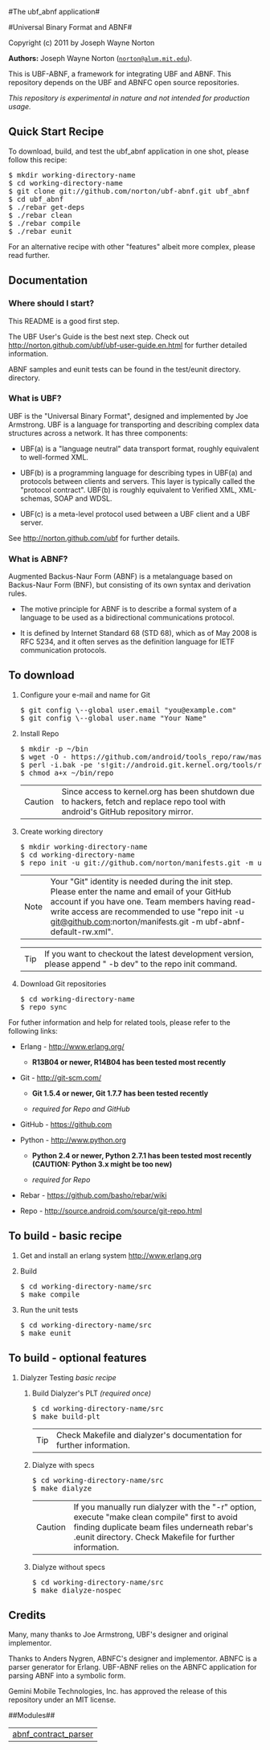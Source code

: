 

#The ubf_abnf application#


#Universal Binary Format and ABNF#


Copyright (c) 2011 by Joseph Wayne Norton

__Authors:__ Joseph Wayne Norton ([`norton@alum.mit.edu`](mailto:norton@alum.mit.edu)).<p>This is UBF-ABNF, a framework for integrating UBF and ABNF.  This
repository depends on the UBF and ABNFC open source repositories.</p>
<p><em>This repository is experimental in nature and not intended for
production usage.</em></p>

<h2 id="_quick_start_recipe">Quick Start Recipe</h2>

<p>To download, build, and test the ubf_abnf application in one shot,
please follow this recipe:</p>


<pre><tt>$ mkdir working-directory-name
$ cd working-directory-name
$ git clone git://github.com/norton/ubf-abnf.git ubf_abnf
$ cd ubf_abnf
$ ./rebar get-deps
$ ./rebar clean
$ ./rebar compile
$ ./rebar eunit</tt></pre>

<p>For an alternative recipe with other "features" albeit more complex,
please read further.</p>



<h2 id="_documentation">Documentation</h2>


<h3 id="_where_should_i_start">Where should I start?</h3>
<p>This README is a good first step.</p>
<p>The UBF User's Guide is the best next step.  Check out
<a href="http://norton.github.com/ubf/ubf-user-guide.en.md">http://norton.github.com/ubf/ubf-user-guide.en.html</a> for further
detailed information.</p>
<p>ABNF samples and eunit tests can be found in the test/eunit directory.
directory.</p>


<h3 id="_what_is_ubf">What is UBF?</h3>
<p>UBF is the "Universal Binary Format", designed and implemented by Joe
Armstrong.  UBF is a language for transporting and describing complex
data structures across a network.  It has three components:</p>
<ul>
<li>
<p>
UBF(a) is a "language neutral" data transport format, roughly
  equivalent to well-formed XML.
</p>
</li>
<li>
<p>
UBF(b) is a programming language for describing types in UBF(a) and
  protocols between clients and servers.  This layer is typically
  called the "protocol contract".  UBF(b) is roughly equivalent to
  Verified XML, XML-schemas, SOAP and WDSL.
</p>
</li>
<li>
<p>
UBF(c) is a meta-level protocol used between a UBF client and a UBF
  server.
</p>
</li>
</ul>
<p>See <a href="http://norton.github.com/ubf">http://norton.github.com/ubf</a> for further details.</p>


<h3 id="_what_is_abnf">What is ABNF?</h3>
<p>Augmented Backus-Naur Form (ABNF) is a metalanguage based on
Backus-Naur Form (BNF), but consisting of its own syntax and
derivation rules.</p>
<ul>
<li>
<p>
The motive principle for ABNF is to describe a formal system of a
  language to be used as a bidirectional communications protocol.
</p>
</li>
<li>
<p>
It is defined by Internet Standard 68 (STD 68), which as of May 2008
  is RFC 5234, and it often serves as the definition language for IETF
  communication protocols.
</p>
</li>
</ul>




<h2 id="_to_download">To download</h2>

<ol class="arabic">
<li>
<p>
Configure your e-mail and name for Git
</p>


<pre><tt>$ git config \--global user.email "you@example.com"
$ git config \--global user.name "Your Name"</tt></pre>

</li>
<li>
<p>
Install Repo
</p>


<pre><tt>$ mkdir -p ~/bin
$ wget -O - https://github.com/android/tools_repo/raw/master/repo > ~/bin/repo
$ perl -i.bak -pe 's!git://android.git.kernel.org/tools/repo.git!git://github.com/android/tools_repo.git!;' ~/bin/repo
$ chmod a+x ~/bin/repo</tt></pre>


<table><tr>
<td class="icon">
Caution
</td>
<td class="content">Since access to kernel.org has been shutdown due to hackers,
fetch and replace repo tool with android's GitHub repository mirror.</td>
</tr></table>

</li>
<li>
<p>
Create working directory
</p>


<pre><tt>$ mkdir working-directory-name
$ cd working-directory-name
$ repo init -u git://github.com/norton/manifests.git -m ubf-abnf-default.xml</tt></pre>


<table><tr>
<td class="icon">
Note
</td>
<td class="content">Your "Git" identity is needed during the init step.  Please
enter the name and email of your GitHub account if you have one.  Team
members having read-write access are recommended to use "repo init -u
<a href="mailto:git@github.com">git@github.com</a>:norton/manifests.git -m ubf-abnf-default-rw.xml".</td>
</tr></table>


<table><tr>
<td class="icon">
Tip
</td>
<td class="content">If you want to checkout the latest development version, please
append " -b dev" to the repo init command.</td>
</tr></table>

</li>
<li>
<p>
Download Git repositories
</p>


<pre><tt>$ cd working-directory-name
$ repo sync</tt></pre>

</li>
</ol>
<p>For futher information and help for related tools, please refer to the
following links:</p>
<ul>
<li>
<p>
Erlang - <a href="http://www.erlang.org/">http://www.erlang.org/</a>
</p>
<ul>
<li>
<p>
<strong>R13B04 or newer, R14B04 has been tested most recently</strong>
</p>
</li>
</ul>
</li>
<li>
<p>
Git - <a href="http://git-scm.com/">http://git-scm.com/</a>
</p>
<ul>
<li>
<p>
<strong>Git 1.5.4 or newer, Git 1.7.7 has been tested recently</strong>
</p>
</li>
<li>
<p>
<em>required for Repo and GitHub</em>
</p>
</li>
</ul>
</li>
<li>
<p>
GitHub - <a href="https://github.com">https://github.com</a>
</p>
</li>
<li>
<p>
Python - <a href="http://www.python.org">http://www.python.org</a>
</p>
<ul>
<li>
<p>
<strong>Python 2.4 or newer, Python 2.7.1 has been tested most recently
    (CAUTION: Python 3.x might be too new)</strong>
</p>
</li>
<li>
<p>
<em>required for Repo</em>
</p>
</li>
</ul>
</li>
<li>
<p>
Rebar - <a href="https://github.com/basho/rebar/wiki">https://github.com/basho/rebar/wiki</a>
</p>
</li>
<li>
<p>
Repo - <a href="http://source.android.com/source/git-repo.md">http://source.android.com/source/git-repo.html</a>
</p>
</li>
</ul>



<h2 id="_to_build_basic_recipe">To build - basic recipe</h2>

<ol class="arabic">
<li>
<p>
Get and install an erlang system <a href="http://www.erlang.org">http://www.erlang.org</a>
</p>
</li>
<li>
<p>
Build
</p>


<pre><tt>$ cd working-directory-name/src
$ make compile</tt></pre>

</li>
<li>
<p>
Run the unit tests
</p>


<pre><tt>$ cd working-directory-name/src
$ make eunit</tt></pre>

</li>
</ol>



<h2 id="_to_build_optional_features">To build - optional features</h2>

<ol class="upperalpha">
<li>
<p>
Dialyzer Testing <em>basic recipe</em>
</p>
<ol class="arabic">
<li>
<p>
Build Dialyzer's PLT <em>(required once)</em>
</p>


<pre><tt>$ cd working-directory-name/src
$ make build-plt</tt></pre>


<table><tr>
<td class="icon">
Tip
</td>
<td class="content">Check Makefile and dialyzer's documentation for further
information.</td>
</tr></table>

</li>
<li>
<p>
Dialyze with specs
</p>


<pre><tt>$ cd working-directory-name/src
$ make dialyze</tt></pre>


<table><tr>
<td class="icon">
Caution
</td>
<td class="content">If you manually run dialyzer with the "-r" option, execute
"make clean compile" first to avoid finding duplicate beam files
underneath rebar's .eunit directory.  Check Makefile for further
information.</td>
</tr></table>

</li>
<li>
<p>
Dialyze without specs
</p>


<pre><tt>$ cd working-directory-name/src
$ make dialyze-nospec</tt></pre>

</li>
</ol>
</li>
</ol>



<h2 id="_credits">Credits</h2>

<p>Many, many thanks to Joe Armstrong, UBF's designer and original
implementor.</p>
<p>Thanks to Anders Nygren, ABNFC's designer and implementor.  ABNFC is
a parser generator for Erlang.  UBF-ABNF relies on the ABNFC
application for parsing ABNF into a symbolic form.</p>
<p>Gemini Mobile Technologies, Inc. has approved the release of this
repository under an MIT license.</p>




##Modules##


<table width="100%" border="0" summary="list of modules">
<tr><td><a href="https://github.com/norton/ubf-abnf/blob/master/doc/abnf_contract_parser.md" class="module">abnf_contract_parser</a></td></tr></table>

